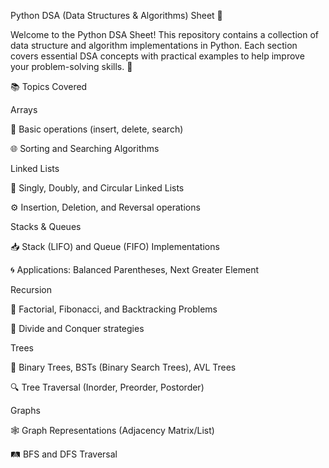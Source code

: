 Python DSA (Data Structures & Algorithms) Sheet 🐍

Welcome to the Python DSA Sheet! This repository contains a collection of data structure and algorithm implementations in Python. Each section covers essential DSA concepts with practical examples to help improve your problem-solving skills. 🚀

📚 Topics Covered

Arrays

🔢 Basic operations (insert, delete, search)

🌐 Sorting and Searching Algorithms

Linked Lists

🔗 Singly, Doubly, and Circular Linked Lists

⚙️ Insertion, Deletion, and Reversal operations

Stacks & Queues

📥 Stack (LIFO) and Queue (FIFO) Implementations

🌀 Applications: Balanced Parentheses, Next Greater Element

Recursion

🔄 Factorial, Fibonacci, and Backtracking Problems

🧩 Divide and Conquer strategies

Trees

🌳 Binary Trees, BSTs (Binary Search Trees), AVL Trees

🔍 Tree Traversal (Inorder, Preorder, Postorder)

Graphs

🕸️ Graph Representations (Adjacency Matrix/List)

🛤️ BFS and DFS Traversal